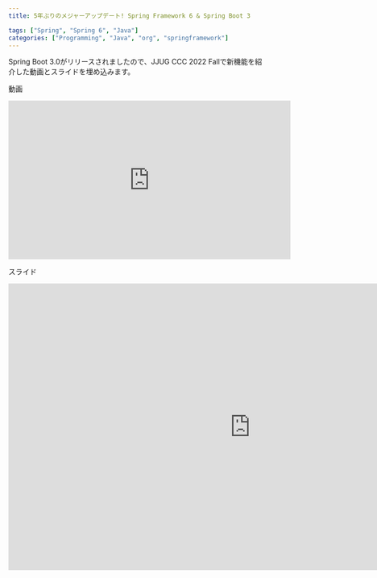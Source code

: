 ```yaml
---
title: 5年ぶりのメジャーアップデート! Spring Framework 6 & Spring Boot 3

tags: ["Spring", "Spring 6", "Java"]
categories: ["Programming", "Java", "org", "springframework"]
---
```


Spring Boot 3.0がリリースされましたので、JJUG CCC 2022 Fallで新機能を紹介した動画とスライドを埋め込みます。

動画

<iframe width="560" height="315" src="https://www.youtube.com/embed/tnq4NBrlhHY" title="YouTube video player" frameborder="0" allow="accelerometer; autoplay; clipboard-write; encrypted-media; gyroscope; picture-in-picture" allowfullscreen></iframe>

スライド

<iframe src="https://docs.google.com/presentation/d/e/2PACX-1vQlyWw2RFO2y3oor9zpqjJnsM8VwHNdpYGVWngHQw50eCN6UHjwp3Ft5IofngouODdb9Ou6gNQ33K6a/embed?start=false&loop=false&delayms=5000" frameborder="0" width="960" height="569" allowfullscreen="true" mozallowfullscreen="true" webkitallowfullscreen="true"></iframe>